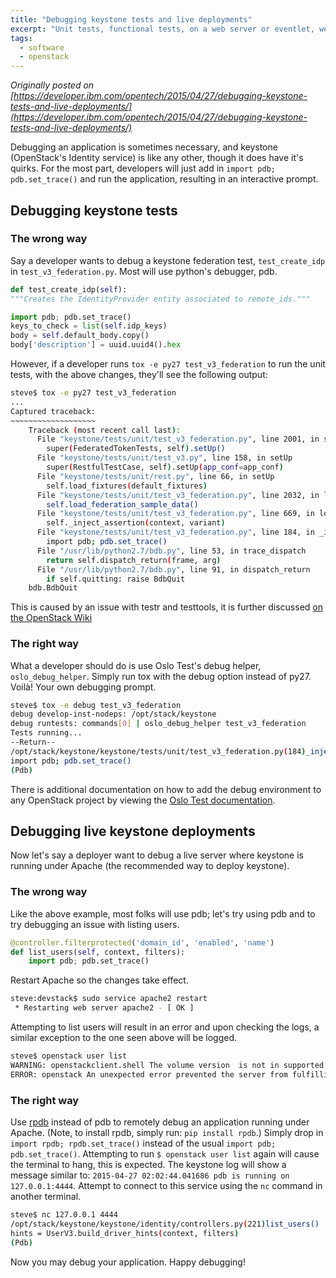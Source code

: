 ```yaml
---
title: "Debugging keystone tests and live deployments"
excerpt: "Unit tests, functional tests, on a web server or eventlet, we've got you covered"
tags: 
  - software
  - openstack
---
```


_Originally posted on [https://developer.ibm.com/opentech/2015/04/27/debugging-keystone-tests-and-live-deployments/](https://developer.ibm.com/opentech/2015/04/27/debugging-keystone-tests-and-live-deployments/)_

Debugging an application is sometimes necessary, and keystone (OpenStack's Identity service) is like any other, though it does have it's quirks. For the most part, developers will just add in `import pdb; pdb.set_trace()` and run the application, resulting in an interactive prompt.

## Debugging keystone tests

### The wrong way

Say a developer wants to debug a keystone federation test, `test_create_idp` in `test_v3_federation.py`. Most will use python's debugger, pdb.

```python
def test_create_idp(self):
"""Creates the IdentityProvider entity associated to remote_ids."""

import pdb; pdb.set_trace()
keys_to_check = list(self.idp_keys)
body = self.default_body.copy()
body['description'] = uuid.uuid4().hex
```

However, if a developer runs `tox -e py27 test_v3_federation` to run the unit tests, with the above changes, they'll see the following output:

```bash
steve$ tox -e py27 test_v3_federation
...
Captured traceback:
~~~~~~~~~~~~~~~~~~~
    Traceback (most recent call last):
      File "keystone/tests/unit/test_v3_federation.py", line 2001, in setUp
        super(FederatedTokenTests, self).setUp()
      File "keystone/tests/unit/test_v3.py", line 158, in setUp
        super(RestfulTestCase, self).setUp(app_conf=app_conf)
      File "keystone/tests/unit/rest.py", line 66, in setUp
        self.load_fixtures(default_fixtures)
      File "keystone/tests/unit/test_v3_federation.py", line 2032, in load_fixtures
        self.load_federation_sample_data()
      File "keystone/tests/unit/test_v3_federation.py", line 669, in load_federation_sample_data
        self._inject_assertion(context, variant)
      File "keystone/tests/unit/test_v3_federation.py", line 184, in _inject_assertion
        import pdb; pdb.set_trace()
      File "/usr/lib/python2.7/bdb.py", line 53, in trace_dispatch
        return self.dispatch_return(frame, arg)
      File "/usr/lib/python2.7/bdb.py", line 91, in dispatch_return
        if self.quitting: raise BdbQuit
    bdb.BdbQuit
```

This is caused by an issue with testr and testtools, it is further discussed [on the OpenStack Wiki](https://wiki.openstack.org/wiki/Testr#Debugging_.28pdb.29_Tests)

### The right way

What a developer should do is use Oslo Test's debug helper, `oslo_debug_helper`. Simply run tox with the debug option instead of py27. Voilà! Your own debugging prompt.

```bash
steve$ tox -e debug test_v3_federation
debug develop-inst-nodeps: /opt/stack/keystone
debug runtests: commands[0] | oslo_debug_helper test_v3_federation
Tests running...
--Return--
/opt/stack/keystone/keystone/tests/unit/test_v3_federation.py(184)_inject_assertion();None
import pdb; pdb.set_trace()
(Pdb)
```

There is additional documentation on how to add the debug environment to any OpenStack project by viewing the [Oslo Test documentation](http://docs.openstack.org/developer/oslotest/features.html#debugging-with-oslo-debug-helper).

## Debugging live keystone deployments

Now let's say a deployer want to debug a live server where keystone is running under Apache (the recommended way to deploy keystone).

### The wrong way

Like the above example, most folks will use pdb; let's try using pdb and to try debugging an issue with listing users.

```python
@controller.filterprotected('domain_id', 'enabled', 'name')
def list_users(self, context, filters):
    import pdb; pdb.set_trace()
```

Restart Apache so the changes take effect.

```bash
steve:devstack$ sudo service apache2 restart
 * Restarting web server apache2 - [ OK ] 
```

Attempting to list users will result in an error and upon checking the logs, a similar exception to the one seen above will be logged.

```bash
steve$ openstack user list
WARNING: openstackclient.shell The volume version  is not in supported versions 
ERROR: openstack An unexpected error prevented the server from fulfilling your request:  (Disable debug mode to suppress these details.) (HTTP 500) (Request-ID: req-7795e720-0196-4201-8a0a-44a136f4449e)
```

### The right way

Use [rpdb](https://pypi.python.org/pypi/rpdb/) instead of pdb to remotely debug an application running under Apache. (Note, to install rpdb, simply run: `pip install rpdb`.) Simply drop in `import rpdb; rpdb.set_trace()` instead of the usual `import pdb; pdb.set_trace()`. Attempting to run `$ openstack user list` again will cause the terminal to hang, this is expected. The keystone log will show a message similar to: `2015-04-27 02:02:44.041686 pdb is running on 127.0.0.1:4444`. Attempt to connect to this service using the `nc` command in another terminal.

```bash
steve$ nc 127.0.0.1 4444
/opt/stack/keystone/keystone/identity/controllers.py(221)list_users()
hints = UserV3.build_driver_hints(context, filters)
(Pdb) 
```

Now you may debug your application. Happy debugging!
